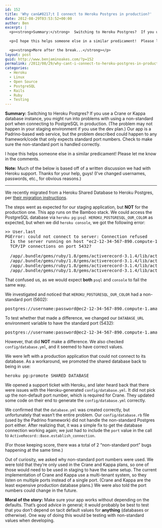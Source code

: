 ```yaml
---
id: 152
title: 'Why can&#8217;t I connect to Heroku Postgres in production?'
date: 2012-08-29T03:53:52+00:00
author: Ben
excerpt: |
  <p><strong>Summary:</strong>  Switching to Heroku Postgres?  If you use a Crane or Kappa database instance, you might run into problems with using a non-standard port when connecting to PostgreSQL in production.  (The problem may not happen in your staging environment because of Heroku internals.)  Our app is a Padrino-based web service, but the problem described could happen to any framework/code that only expects standard port numbers.  Check to make sure the non-standard port is handled correctly.</p>
  
  <p>I hope this helps someone else in a similar predicament!  Please let me know in the comments.</p>
  
  <p><strong>More after the break...</strong></p>
layout: post
guid: http://www.benjaminoakes.com/?p=152
permalink: /2012/08/29/why-cant-i-connect-to-heroku-postgres-in-production/
categories:
  - Heroku
  - Linux
  - Open Source
  - PostgreSQL
  - Rails
  - Ruby
  - Testing
---
```

**Summary:** Switching to Heroku Postgres? If you use a Crane or Kappa database instance, you might run into problems with using a non-standard port when connecting to PostgreSQL in production. (The problem may not happen in your staging environment if you use the dev plan.) Our app is a Padrino-based web service, but the problem described could happen to any framework/code that only expects standard port numbers. Check to make sure the non-standard port is handled correctly.

I hope this helps someone else in a similar predicament! Please let me know in the comments.

**Note:** Much of the below is based off of a written discussion we had with Heroku support. Thanks for your help, guys! (I&#8217;ve changed usernames, passwords, etc., for obvious reasons.)

* * *

We recently migrated from a Heroku Shared Database to Heroku Postgres, per [their migration instructions](https://devcenter.heroku.com/articles/migrating-from-shared-database-to-heroku-postgres).

The steps went as expected for our staging application, but **NOT** for the production one. This app runs on the Bamboo stack. We could access the PostgreSQL database via `heroku pg:psql HEROKU_POSTGRESQL_OUR_COLOR` as expected, but when we did `heroku console`, we got the following error:

<pre>&gt;&gt; User.last
PGError: could not connect to server: Connection refused
  Is the server running on host "ec2-12-34-567-890.compute-1.amazonaws.com" and accepting
  TCP/IP connections on port 5432?

  /app/.bundle/gems/ruby/1.8/gems/activerecord-3.1.4/lib/active_record/connection_adapters/postgresql_adapter.rb:1116:in `initialize'
  /app/.bundle/gems/ruby/1.8/gems/activerecord-3.1.4/lib/active_record/connection_adapters/postgresql_adapter.rb:1116:in `connect'
  /app/.bundle/gems/ruby/1.8/gems/activerecord-3.1.4/lib/active_record/connection_adapters/postgresql_adapter.rb:1116:in `connect'
  /app/.bundle/gems/ruby/1.8/gems/activerecord-3.1.4/lib/active_record/connection_adapters/postgresql_adapter.rb:320:in `initialize'
</pre>

That confused us, as we would expect **both** `psql` and `console` to fail the same way.

We investigated and noticed that `HEROKU_POSTGRESQL_OUR_COLOR` had a non-standard port (5602):

<pre>postgres://username:password@ec2-12-34-567-890.compute-1.amazonaws.com:5602/databasename
</pre>

To test whether that made a difference, we changed our `DATABASE_URL` environment variable to have the standard port (5432):

<pre>postgres://username:password@ec2-12-34-567-890.compute-1.amazonaws.com:5432/databasename
</pre>

However, that did **NOT** make a difference. We also checked `config/database.yml`, and it seemed to have correct values.

We were left with a production application that could not connect to its database. As a workaround, we promoted the shared database back to being in use:

<pre>heroku pg:promote SHARED_DATABASE
</pre>

We opened a support ticket with Heroku, and later heard back that there were issues with the Heroku-generated `config/database.yml`. It did not pick up the non-default port number, which is required for Crane. They updated some code on their end to generate the `config/database.yml` correctly.

We confirmed that the `database.yml` was created correctly, but unfortunately that wasn&#8217;t the entire problem. Our `config/database.rb` file (used by the Padrino framework) did not handle the non-standard Postgres port either. After realizing that, it was a simple fix to get the database connection working again; we just had to include the `port` value in the call to `ActiveRecord::Base.establish_connection`.

(For those keeping score, there was a total of 2 &#8220;non-standard port&#8221; bugs happening at the same time.)

Out of curiosity, we asked why non-standard port numbers were used. We were told that they&#8217;re only used in the Crane and Kappa plans, so one of those would need to be used in staging to have the same setup. The current implementation of Crane and Kappa use a multi-tenant system, so they listen on multiple ports instead of a single port. (Crane and Kappa are the least expensive production database plans.) We were also told the port numbers could change in the future.

**Moral of the story:** Make sure your app works without depending on the defaults. That&#8217;s good advice in general; it would probably be best to test that you don&#8217;t depend on tacit default values for **anything** (databases or otherwise). One way of doing this would be testing with non-standard values when developing.